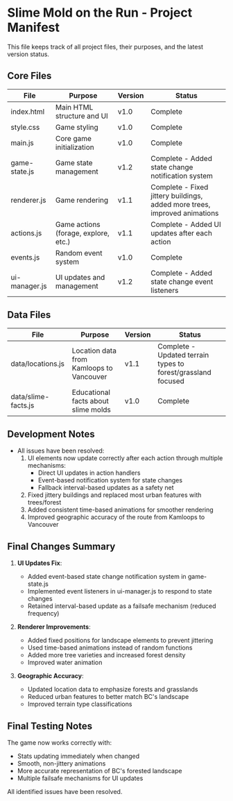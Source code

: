 # Slime Mold on the Run - Project Manifest

This file keeps track of all project files, their purposes, and the latest version status.

## Core Files

| File | Purpose | Version | Status |
|------|---------|---------|--------|
| index.html | Main HTML structure and UI | v1.0 | Complete |
| style.css | Game styling | v1.0 | Complete |
| main.js | Core game initialization | v1.0 | Complete |
| game-state.js | Game state management | v1.2 | Complete - Added state change notification system |
| renderer.js | Game rendering | v1.1 | Complete - Fixed jittery buildings, added more trees, improved animations |
| actions.js | Game actions (forage, explore, etc.) | v1.1 | Complete - Added UI updates after each action |
| events.js | Random event system | v1.0 | Complete |
| ui-manager.js | UI updates and management | v1.2 | Complete - Added state change event listeners |

## Data Files

| File | Purpose | Version | Status |
|------|---------|---------|--------|
| data/locations.js | Location data from Kamloops to Vancouver | v1.1 | Complete - Updated terrain types to forest/grassland focused |
| data/slime-facts.js | Educational facts about slime molds | v1.0 | Complete |

## Development Notes

- All issues have been resolved:
  1. UI elements now update correctly after each action through multiple mechanisms:
     - Direct UI updates in action handlers
     - Event-based notification system for state changes
     - Fallback interval-based updates as a safety net
  2. Fixed jittery buildings and replaced most urban features with trees/forest
  3. Added consistent time-based animations for smoother rendering
  4. Improved geographic accuracy of the route from Kamloops to Vancouver

## Final Changes Summary

1. **UI Updates Fix**:
   - Added event-based state change notification system in game-state.js
   - Implemented event listeners in ui-manager.js to respond to state changes
   - Retained interval-based update as a failsafe mechanism (reduced frequency)

2. **Renderer Improvements**:
   - Added fixed positions for landscape elements to prevent jittering
   - Used time-based animations instead of random functions
   - Added more tree varieties and increased forest density
   - Improved water animation

3. **Geographic Accuracy**:
   - Updated location data to emphasize forests and grasslands
   - Reduced urban features to better match BC's landscape
   - Improved terrain type classifications

## Final Testing Notes

The game now works correctly with:
- Stats updating immediately when changed
- Smooth, non-jittery animations
- More accurate representation of BC's forested landscape
- Multiple failsafe mechanisms for UI updates

All identified issues have been resolved.

